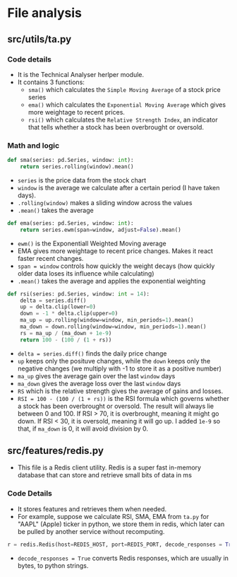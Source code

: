 # File analysis
## src/utils/ta.py
### Code details
- It is the Technical Analyser herlper module. 
- It contains 3 functions:
  - `sma()` which calculates the `Simple Moving Average` of a stock price series
  - `ema()` which calculates the `Exponential Moving Average` which gives more weightage to recent prices.
  - `rsi()` which calculates the `Relative Strength Index`, an indicator that tells whether a stock has been overbrought or oversold.
### Math and logic
```python
def sma(series: pd.Series, window: int):
    return series.rolling(window).mean()
```
- `series` is the price data from the stock chart
- `window` is the average we calculate after a certain period (I have taken days).
- `.rolling(window)` makes a sliding window across the values
- `.mean()` takes the average 

```python
def ema(series: pd.Series, window: int):
    return series.ewm(span=window, adjust=False).mean()
```
- `ewm()` is the Exponentiall Weighted Moving average
- EMA gives more weightage to recent price changes. Makes it react faster recent changes.
- `span = window` controls how quickly the weight decays (how quickly older data loses its influence while calculating)
- `.mean()` takes the average and applies the exponential weighting
  
```python
def rsi(series: pd.Series, window: int = 14):
    delta = series.diff()
    up = delta.clip(lower=0)
    down = -1 * delta.clip(upper=0)
    ma_up = up.rolling(window=window, min_periods=1).mean()
    ma_down = down.rolling(window=window, min_periods=1).mean()
    rs = ma_up / (ma_down + 1e-9)
    return 100 - (100 / (1 + rs))
```
- `delta = series.diff()` finds the daily price change
- `up` keeps only the posituve changes, while the `down` keeps only the negative changes (we multiply with -1 to store it as a positive number)
- `ma_up` gives the average gain over the last `window` days
- `ma_down` gives the average loss over the last `window` days
- `RS` which is the relative strength gives the average of gains and losses.
- `RSI = 100 - (100 / (1 + rs))` is the RSI formula which governs whether a stock has been overbrought or oversold. The result will always lie between 0 and 100. If RSI > 70, it is overbrought, meaning it might go down. If RSI < 30, it is oversold, meaning it will go up. I added `1e-9` so that, if `ma_down` is 0, it will avoid division by 0.

## src/features/redis.py
- This file is a Redis client utility. Redis is a super fast in-memory database that can store and retrieve small bits of data in ms
### Code Details
- It stores features and retrieves them when needed.
- For example, suppose we calculate RSI, SMA, EMA from `ta.py` for "AAPL" (Apple) ticker in python, we store them in redis, which later can be pulled by another service without recomputing.
```python
r = redis.Redis(host=REDIS_HOST, port=REDIS_PORT, decode_responses = True)
```
- `decode_responses = True` converts Redis responses, which are usually in bytes, to python strings.
